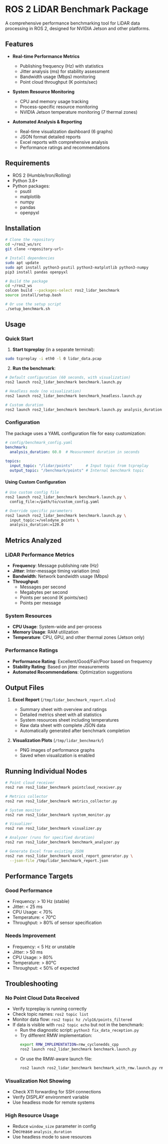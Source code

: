# ROS 2 LiDAR Benchmark Package

A comprehensive performance benchmarking tool for LiDAR data processing in ROS 2, designed for NVIDIA Jetson and other platforms.

## Features

- **Real-time Performance Metrics**
  - Publishing frequency (Hz) with statistics
  - Jitter analysis (ms) for stability assessment
  - Bandwidth usage (Mbps) monitoring
  - Point cloud throughput (K points/sec)
  
- **System Resource Monitoring**
  - CPU and memory usage tracking
  - Process-specific resource monitoring
  - NVIDIA Jetson temperature monitoring (7 thermal zones)
  
- **Automated Analysis & Reporting**
  - Real-time visualization dashboard (6 graphs)
  - JSON format detailed reports
  - Excel reports with comprehensive analysis
  - Performance ratings and recommendations

## Requirements

- ROS 2 (Humble/Iron/Rolling)
- Python 3.8+
- Python packages:
  - psutil
  - matplotlib
  - numpy
  - pandas
  - openpyxl

## Installation

```bash
# Clone the repository
cd ~/ros2_ws/src
git clone <repository-url>

# Install dependencies
sudo apt update
sudo apt install python3-psutil python3-matplotlib python3-numpy
pip3 install pandas openpyxl

# Build the package
cd ~/ros2_ws
colcon build --packages-select ros2_lidar_benchmark
source install/setup.bash

# Or use the setup script
./setup_benchmark.sh
```

## Usage

### Quick Start

1. **Start tcpreplay** (in a separate terminal):
```bash
sudo tcpreplay -i eth0 -l 0 lidar_data.pcap
```

2. **Run the benchmark**:
```bash
# Default configuration (60 seconds, with visualization)
ros2 launch ros2_lidar_benchmark benchmark.launch.py

# Headless mode (no visualization)
ros2 launch ros2_lidar_benchmark benchmark_headless.launch.py

# Custom duration
ros2 launch ros2_lidar_benchmark benchmark.launch.py analysis_duration:=300.0
```

### Configuration

The package uses a YAML configuration file for easy customization:

```yaml
# config/benchmark_config.yaml
benchmark:
  analysis_duration: 60.0  # Measurement duration in seconds
  
topics:
  input_topic: "/lidar/points"      # Input topic from tcpreplay
  output_topic: "/benchmark/points" # Internal benchmark topic
```

#### Using Custom Configuration

```bash
# Use custom config file
ros2 launch ros2_lidar_benchmark benchmark.launch.py \
  config_file:=/path/to/custom_config.yaml

# Override specific parameters
ros2 launch ros2_lidar_benchmark benchmark.launch.py \
  input_topic:=/velodyne_points \
  analysis_duration:=120.0
```

## Metrics Analyzed

### LiDAR Performance Metrics
- **Frequency**: Message publishing rate (Hz)
- **Jitter**: Inter-message timing variation (ms)
- **Bandwidth**: Network bandwidth usage (Mbps)
- **Throughput**: 
  - Messages per second
  - Megabytes per second
  - Points per second (K points/sec)
  - Points per message

### System Resources
- **CPU Usage**: System-wide and per-process
- **Memory Usage**: RAM utilization
- **Temperature**: CPU, GPU, and other thermal zones (Jetson only)

### Performance Ratings
- **Performance Rating**: Excellent/Good/Fair/Poor based on frequency
- **Stability Rating**: Based on jitter measurements
- **Automated Recommendations**: Optimization suggestions

## Output Files

1. **Excel Report** (`/tmp/lidar_benchmark_report.xlsx`)
   - Summary sheet with overview and ratings
   - Detailed metrics sheet with all statistics
   - System resources sheet including temperatures
   - Raw data sheet with complete JSON data
   - Automatically generated after benchmark completion

2. **Visualization Plots** (`/tmp/lidar_benchmark/`)
   - PNG images of performance graphs
   - Saved when visualization is enabled

## Running Individual Nodes

```bash
# Point cloud receiver
ros2 run ros2_lidar_benchmark pointcloud_receiver.py

# Metrics collector
ros2 run ros2_lidar_benchmark metrics_collector.py

# System monitor
ros2 run ros2_lidar_benchmark system_monitor.py

# Visualizer
ros2 run ros2_lidar_benchmark visualizer.py

# Analyzer (runs for specified duration)
ros2 run ros2_lidar_benchmark benchmark_analyzer.py

# Generate Excel from existing JSON
ros2 run ros2_lidar_benchmark excel_report_generator.py \
  --json-file /tmp/lidar_benchmark_report.json
```

## Performance Targets

### Good Performance
- Frequency: > 10 Hz (stable)
- Jitter: < 25 ms
- CPU Usage: < 70%
- Temperature: < 70°C
- Throughput: > 80% of sensor specification

### Needs Improvement
- Frequency: < 5 Hz or unstable
- Jitter: > 50 ms
- CPU Usage: > 80%
- Temperature: > 80°C
- Throughput: < 50% of expected

## Troubleshooting

### No Point Cloud Data Received
- Verify tcpreplay is running correctly
- Check topic names: `ros2 topic list`
- Monitor data flow: `ros2 topic hz /vlp16/points_filtered`
- If data is visible with `ros2 topic echo` but not in the benchmark:
  - Run the diagnostic script: `python3 fix_data_reception.py`
  - Try different RMW implementation:
    ```bash
    export RMW_IMPLEMENTATION=rmw_cyclonedds_cpp
    ros2 launch ros2_lidar_benchmark benchmark.launch.py
    ```
  - Or use the RMW-aware launch file:
    ```bash
    ros2 launch ros2_lidar_benchmark benchmark_with_rmw.launch.py rmw_implementation:=rmw_cyclonedds_cpp
    ```

### Visualization Not Showing
- Check X11 forwarding for SSH connections
- Verify DISPLAY environment variable
- Use headless mode for remote systems

### High Resource Usage
- Reduce `window_size` parameter in config
- Decrease `analysis_duration`
- Use headless mode to save resources
